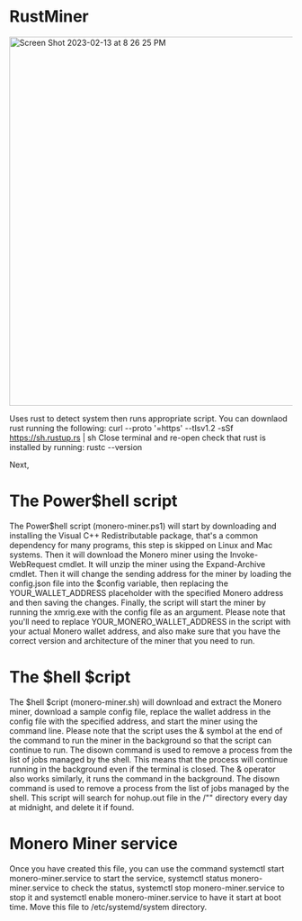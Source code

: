 # RustMiner

<img width="656" alt="Screen Shot 2023-02-13 at 8 26 25 PM" src="https://user-images.githubusercontent.com/19259608/218639285-bc4e7f9e-1efa-491e-9b4a-a6474bd24f63.png">


Uses rust to detect system then runs appropriate script. 
You can downlaod rust running the following:
curl --proto '=https' --tlsv1.2 -sSf https://sh.rustup.rs | sh
Close terminal and re-open 
check that rust is installed by running: rustc --version

Next, 




# The Power$hell script

The Power$hell script (monero-miner.ps1)
will start by downloading and installing the Visual C++ Redistributable package, that's a common dependency for many programs, this step is skipped on Linux and Mac systems. Then it will download the Monero miner using the Invoke-WebRequest cmdlet. It will unzip the miner using the Expand-Archive cmdlet. Then it will change the sending address for the miner by loading the config.json file into the $config variable, then replacing the YOUR_WALLET_ADDRESS placeholder with the specified Monero address and then saving the changes. Finally, the script will start the miner by running the xmrig.exe with the config file as an argument. Please note that you'll need to replace YOUR_MONERO_WALLET_ADDRESS in the script with your actual Monero wallet address, and also make sure that you have the correct version and architecture of the miner that you need to run. 

# The $hell $cript 

The $hell $cript (monero-miner.sh)
will download and extract the Monero miner, download a sample config file, replace the wallet address in the config file with the specified address, and start the miner using the command line. Please note that the script uses the & symbol at the end of the command to run the miner in the background so that the script can continue to run. The disown command is used to remove a process from the list of jobs managed by the shell. This means that the process will continue running in the background even if the terminal is closed. The & operator also works similarly, it runs the command in the background. The disown command is used to remove a process from the list of jobs managed by the shell. This script will search for nohup.out file in the /"" directory every day at midnight, and delete it if found.

# Monero Miner service
Once you have created this file, you can use the command systemctl start monero-miner.service to start the service, systemctl status monero-miner.service to check the status, systemctl stop monero-miner.service to stop it and systemctl enable monero-miner.service to have it start at boot time. Move this file to /etc/systemd/system directory.

